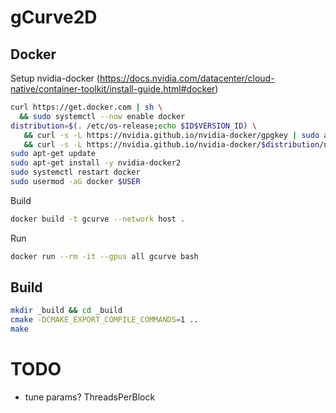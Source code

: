 # gCurve2D

## Docker
Setup nvidia-docker (https://docs.nvidia.com/datacenter/cloud-native/container-toolkit/install-guide.html#docker)
```bash
curl https://get.docker.com | sh \
  && sudo systemctl --now enable docker
distribution=$(. /etc/os-release;echo $ID$VERSION_ID) \
   && curl -s -L https://nvidia.github.io/nvidia-docker/gpgkey | sudo apt-key add - \
   && curl -s -L https://nvidia.github.io/nvidia-docker/$distribution/nvidia-docker.list | sudo tee /etc/apt/sources.list.d/nvidia-docker.list
sudo apt-get update
sudo apt-get install -y nvidia-docker2
sudo systemctl restart docker
sudo usermod -aG docker $USER
```

Build
```sh
docker build -t gcurve --network host .
```

Run
```sh
docker run --rm -it --gpus all gcurve bash
```

## Build
```bash
mkdir _build && cd _build
cmake -DCMAKE_EXPORT_COMPILE_COMMANDS=1 ..
make
```

# TODO
* tune params? ThreadsPerBlock
